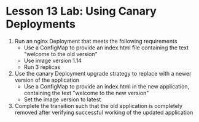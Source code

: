 # Lesson 13 Lab: Using Canary Deployments

1. Run an nginx Deployment that meets the following requirements
   - Use a ConfigMap to provide an index.html file containing the text "welcome to the old version"
   - Use image version 1.14
   - Run 3 replicas
2. Use the canary Deployment upgrade strategy to replace with a newer version of the application
   - Use a ConfigMap to provide an index.html in the new application, containing the text "welcome to the new version"
   - Set the image version to latest
3. Complete the transition such that the old application is completely removed after verifying successful working of the updated application
